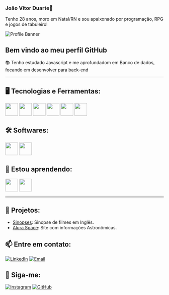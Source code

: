 ### João Vitor Duarte👋  
Tenho 28 anos, moro em Natal/RN e sou apaixonado por programação, RPG e jogos de tabuleiro! 

![Profile Banner](https://example.com/banner.png)

## Bem vindo ao meu perfil GitHub 
📚 Tenho estudado Javascript e me aprofundadom em Banco de dados, focando em desenvolver para back-end

---

## 🖥️ Tecnologias e Ferramentas:
<div>
<img src="https://cdn.jsdelivr.net/gh/devicons/devicon@latest/icons/csharp/csharp-original.svg" width="40" height="40"/>
<img src="https://cdn.jsdelivr.net/gh/devicons/devicon@latest/icons/lua/lua-original.svg"  width="40" height="40"/>
<img src="https://cdn.jsdelivr.net/gh/devicons/devicon@latest/icons/python/python-original-wordmark.svg"  width="40" height="40"/>
<img src="https://cdn.jsdelivr.net/gh/devicons/devicon@latest/icons/django/django-plain.svg"  width="40" height="40"/>  
<img src="https://cdn.jsdelivr.net/gh/devicons/devicon@latest/icons/git/git-original.svg"  width="40" height="40" />
<img src="https://cdn.jsdelivr.net/gh/devicons/devicon@latest/icons/github/github-original.svg"  width="40" height="40" />
</div>

## 🛠️ Softwares:
<div>
<img src="https://cdn.jsdelivr.net/gh/devicons/devicon@latest/icons/vscode/vscode-original.svg"  width="40" height="40"/>
<img src="https://cdn.jsdelivr.net/gh/devicons/devicon@latest/icons/gimp/gimp-original.svg"  width="40" height="40" />         
</div>

## 🚀 Estou aprendendo:
<div>
<img src="https://cdn.jsdelivr.net/gh/devicons/devicon@latest/icons/javascript/javascript-original.svg"  width="40" height="40" />
<img src="https://cdn.jsdelivr.net/gh/devicons/devicon@latest/icons/sqlite/sqlite-original.svg" width="40" height="40" />           
</div>

---

## 🌟 Projetos:
- [Sinopses](https://github.com/Joao-Vitor-Duarte/movies-plot): Sinopse de filmes em Inglês.
- [Alura Space](https://github.com/Joao-Vitor-Duarte/alura-space): Site com informações Astronômicas.

## 📫 Entre em contato:
[![LinkedIn](https://img.shields.io/badge/-LinkedIn-blue)](https://www.linkedin.com/in/jo%C3%A3o-vitor-tomaz-de-souza-duarte-b508b1309/)
[![Email](https://img.shields.io/badge/Email-dev_joao@outlook.com-red)](dev_joao@outlook.com)
## 🔗 Siga-me:
[![Instagram](https://img.shields.io/badge/-Instagram-orange)](https://www.instagram.com/joao_vitor_tsd/)
[![GitHub](https://img.shields.io/badge/-GitHub-black)](https://github.com/Joao-Vitor-Duarte)
